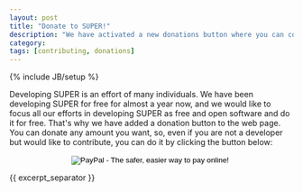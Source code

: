 ```yaml
---
layout: post
title: "Donate to SUPER!"
description: "We have activated a new donations button where you can contribute to SUPER!"
category:
tags: [contributing, donations]
---
```

{% include JB/setup %}

Developing SUPER is an effort of many individuals. We have been developing SUPER for free for almost
a year now, and we would like to focus all our efforts in developing SUPER as free and open
software and do it for free. That's why we have added a donation button to the web page. You can
donate any amount you want, so, even if you are not a developer but would like to contribute, you
can do it by clicking the button below:

<form style="text-align:center" action="https://www.paypal.com/cgi-bin/webscr" method="post" target="_top">
<input type="hidden" name="cmd" value="_s-xclick">
<input type="hidden" name="hosted_button_id" value="K32C48SSW3VB6">
<input type="image" src="https://www.paypalobjects.com/en_US/i/btn/btn_donateCC_LG.gif" border="0" name="submit" alt="PayPal - The safer, easier way to pay online!">
<img alt="" border="0" src="https://www.paypalobjects.com/es_ES/i/scr/pixel.gif" width="1" height="1">
</form>

{{ excerpt_separator }}
